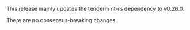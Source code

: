 This release mainly updates the tendermint-rs dependency to v0.26.0.

There are no consensus-breaking changes.
